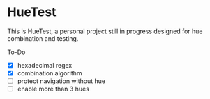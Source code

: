 # HueTest

This is HueTest, a personal project still in progress designed for 
hue combination and testing.

To-Do

- [x] hexadecimal regex
- [x] combination algorithm
- [ ] protect navigation without hue
- [ ] enable more than 3 hues